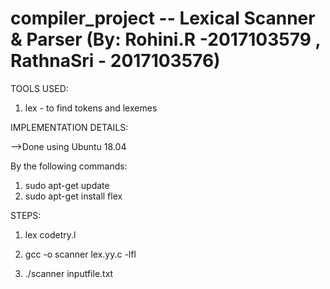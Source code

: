 # compiler_project -- Lexical Scanner & Parser (By: Rohini.R -2017103579 , RathnaSri - 2017103576)
TOOLS USED:
1) lex - to find tokens and lexemes

IMPLEMENTATION DETAILS:

-->Done using Ubuntu 18.04

By the following commands:
 1) sudo apt-get update
 2) sudo apt-get install flex

STEPS:

1) lex codetry.l

2) gcc -o scanner lex.yy.c -lfl

3) ./scanner inputfile.txt

